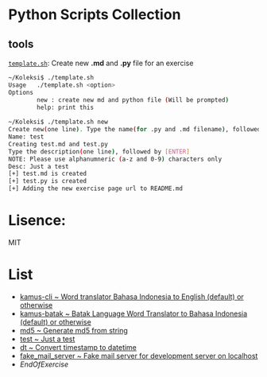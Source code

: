 # Python Scripts Collection

## tools

[`template.sh`](https://github.com/jockerz/Koleksi/blob/master/template.sh): Create new __.md__ and __.py__ file for an exercise

```bash
~/Koleksi$ ./template.sh 
Usage   ./template.sh <option>
Options 
        new : create new md and python file (Will be prompted)
        help: print this
        
~/Koleksi$ ./template.sh new
Create new(one line). Type the name(for .py and .md filename), followed by [ENTER]
Name: test
Creating test.md and test.py
Type the description(one line), followed by [ENTER]
NOTE: Please use alphanumneric (a-z and 0-9) characters only
Desc: Just a test
[+] test.md is created
[+] test.py is created
[+] Adding the new exercise page url to README.md
```

# Lisence: 

MIT

# List

- [kamus-cli ~ Word translator Bahasa Indonesia to English (default) or otherwise](/kamus-cli.md)
- [kamus-batak ~ Batak Language Word Translator to Bahasa Indonesia (default) or otherwise](/kamus-batak.md)
- [md5 ~ Generate md5 from string](/md5.md)
- [test ~ Just a test](/test.md)
- [dt ~ Convert timestamp to datetime](/dt.md)
- [fake_mail_server ~ Fake mail server for development server on localhost](/fake_mail_server.md)
- _EndOfExercise_

